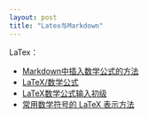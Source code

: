 ```yaml
---
layout: post
title: "Latex与Markdown"
---
```


<script type="text/javascript" src="http://cdn.mathjax.org/mathjax/latest/MathJax.js?config=default"></script>


LaTex：

- [Markdown中插入数学公式的方法](http://blog.csdn.net/xiahouzuoxin/article/details/26478179)
- [LaTeX/数学公式](http://zh.wikibooks.org/zh-cn/LaTeX/%E6%95%B0%E5%AD%A6%E5%85%AC%E5%BC%8F)
- [LaTeX数学公式输入初级](http://blog.sina.com.cn/s/blog_5e16f1770100fs38.html)
- [常用数学符号的 LaTeX 表示方法](http://www.mohu.org/info/symbols/symbols.htm)
